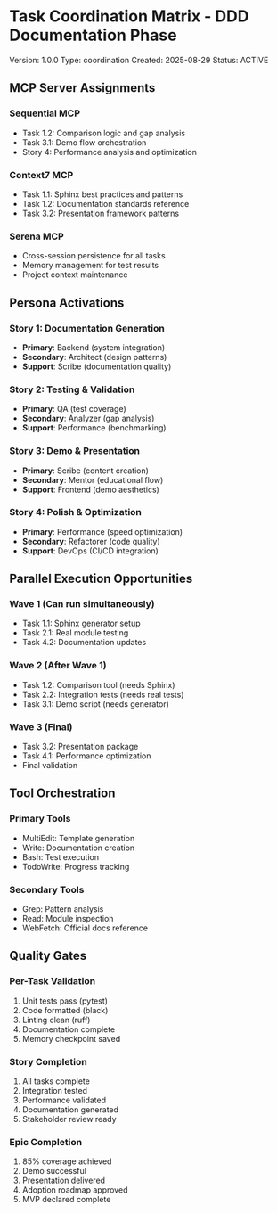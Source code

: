 # Task Coordination Matrix - DDD Documentation Phase
Version: 1.0.0
Type: coordination
Created: 2025-08-29
Status: ACTIVE

## MCP Server Assignments

### Sequential MCP
- Task 1.2: Comparison logic and gap analysis
- Task 3.1: Demo flow orchestration
- Story 4: Performance analysis and optimization

### Context7 MCP
- Task 1.1: Sphinx best practices and patterns
- Task 1.2: Documentation standards reference
- Task 3.2: Presentation framework patterns

### Serena MCP
- Cross-session persistence for all tasks
- Memory management for test results
- Project context maintenance

## Persona Activations

### Story 1: Documentation Generation
- **Primary**: Backend (system integration)
- **Secondary**: Architect (design patterns)
- **Support**: Scribe (documentation quality)

### Story 2: Testing & Validation
- **Primary**: QA (test coverage)
- **Secondary**: Analyzer (gap analysis)
- **Support**: Performance (benchmarking)

### Story 3: Demo & Presentation
- **Primary**: Scribe (content creation)
- **Secondary**: Mentor (educational flow)
- **Support**: Frontend (demo aesthetics)

### Story 4: Polish & Optimization
- **Primary**: Performance (speed optimization)
- **Secondary**: Refactorer (code quality)
- **Support**: DevOps (CI/CD integration)

## Parallel Execution Opportunities

### Wave 1 (Can run simultaneously)
- Task 1.1: Sphinx generator setup
- Task 2.1: Real module testing
- Task 4.2: Documentation updates

### Wave 2 (After Wave 1)
- Task 1.2: Comparison tool (needs Sphinx)
- Task 2.2: Integration tests (needs real tests)
- Task 3.1: Demo script (needs generator)

### Wave 3 (Final)
- Task 3.2: Presentation package
- Task 4.1: Performance optimization
- Final validation

## Tool Orchestration

### Primary Tools
- MultiEdit: Template generation
- Write: Documentation creation
- Bash: Test execution
- TodoWrite: Progress tracking

### Secondary Tools
- Grep: Pattern analysis
- Read: Module inspection
- WebFetch: Official docs reference

## Quality Gates

### Per-Task Validation
1. Unit tests pass (pytest)
2. Code formatted (black)
3. Linting clean (ruff)
4. Documentation complete
5. Memory checkpoint saved

### Story Completion
1. All tasks complete
2. Integration tested
3. Performance validated
4. Documentation generated
5. Stakeholder review ready

### Epic Completion
1. 85% coverage achieved
2. Demo successful
3. Presentation delivered
4. Adoption roadmap approved
5. MVP declared complete